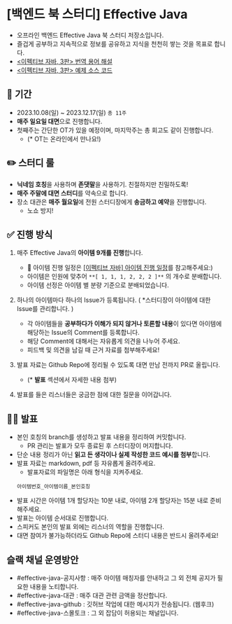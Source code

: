 # [백엔드 북 스터디] Effective Java
- 오프라인 백엔드 Effective Java 북 스터디 저장소입니다.
- 즐겁게 공부하고 지속적으로 정보를 공유하고 지식을 천천히 쌓는 것을 목표로 합니다.
- [<이펙티브 자바, 3판> 번역 용어 해설](https://docs.google.com/document/d/1Nw-_FJKre9x7Uy6DZ0NuAFyYUCjBPCpINxqrP0JFuXk/edit)
- [<이펙티브 자바, 3판> 예제 소스 코드](https://github.com/WegraLee/effective-java-3e-source-code/tree/master/src/effectivejava)


## 📆 기간
- 2023.10.08(일) ~ 2023.12.17(일) `총 11주`
- **매주 일요일 대면**으로 진행합니다.
- 첫째주는 간단한 OT가 있을 예정이며, 마지막주는 총 회고도 같이 진행합니다.
  - (* OT는 온라인에서 만나요!)
    

## ✏️ 스터디 룰
- **닉네임 호칭**을 사용하며 **존댓말**을 사용하기. 친절하지만 친밀하도록!    
- **매주 주말에 대면 스터디**를 약속으로 합니다.
- 장소 대관은 **매주 월요일**에 전원 스터디장에게 **송금하고 예약**을 진행합니다.
  - 노쇼 방지!
    

## ✅ 진행 방식
1. 매주 Effective Java의 **아이템 9개를 진행**합니다.
    - 📃 아이템 진행 일정은 [[이펙티브 자바] 아이템 진행 일정](https://www.notion.so/yooa/268a1ede69c8498aa7dc489e174716e3?pvs=4)를 참고해주세요:)
    - 아이템은 인원에 맞추어 `**[ 1, 1, 1, 2, 2, 2 ]**` 의 개수로 분배합니다.
    - 아이템 선정은 아이템 별 분량 기준으로 분배되었습니다.
        
2. 하나의 아이템마다 하나의 Issue가 등록됩니다. ( *스터디장이 아이템에 대한 Issue를 관리합니다. )
    - 각 아이템들을 **공부하다가 이해가 되지 않거나 토론할 내용**이 있다면 아이템에 해당하는 Issue의 Comment를 등록합니다.
    - 해당 Comment에 대해서는 자유롭게 의견을 나누어 주세요.
    - 피드백 및 의견을 남길 때 근거 자료를 첨부해주세요!
3. 발표 자료는 Github Repo에 정리될 수 있도록 대면 만남 전까지 PR로 올립니다.
    - (* **발표** 섹션에서 자세한 내용 첨부)   
4. 발표를 들은 리스너들은 궁금한 점에 대한 질문을 이어갑니다.


## 🙋🏻 발표
- 본인 호칭의 branch를 생성하고 발표 내용을 정리하여 커밋합니다.
    - PR 관리는 발표가 모두 종료된 후 스터디장이 머지합니다.
- 단순 내용 정리가 아닌 **읽고 든 생각이나 실제 작성한 코드 예시를 첨부**합니다.
- 발표 자료는 markdown, pdf 등 자유롭게 올려주세요.
    - 발표자료의 파일명은 아래 형식을 지켜주세요.
    ```
    아이템번호_아이템이름_본인호칭
    ```
- 발표 시간은 아이템 1개 할당자는 10분 내로, 아이템 2개 할당자는 15분 내로 준비해주세요.
- 발표는 아이템 순서대로 진행합니다.
- 스피커도 본인의 발표 외에는 리스너의 역할을 진행합니다.
- 대면 참여가 불가능하더라도 Github Repo에 스터디 내용은 반드시 올려주세요!


## 슬랙 채널 운영방안
- #effective-java-공지사항 : 매주 아이템 매칭자를 안내하고 그 외 전체 공지가 필요한 내용을 노티합니다.
- #effective-java-대관 : 매주 대관 관련 금액을 정산합니다.
- #effective-java-github : 깃허브 작업에 대한 메시지가 전송됩니다. (웹후크)
- #effective-java-스몰토크 : 그 외 잡담이 허용되는 채널입니다.
  
